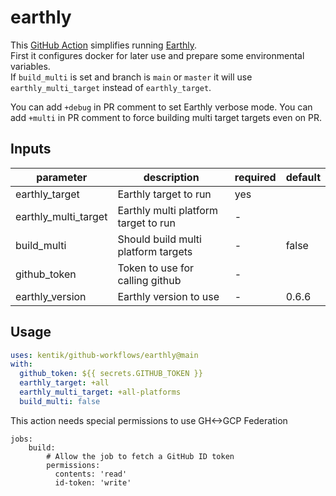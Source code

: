 # earthly

This [GitHub Action][action] simplifies running [Earthly][earthly].  
First it configures docker for later use and prepare some environmental variables.  
If `build_multi` is set and branch is `main` or `master` it will
use `earthly_multi_target` instead of `earthly_target`.

You can add `+debug` in PR comment to set Earthly verbose mode.
You can add `+multi` in PR comment to force building multi target targets even on PR.


## Inputs

| parameter| description | required | default |
| - | - | - | - |
| earthly_target | Earthly target to run |  yes  | 
| earthly_multi_target | Earthly multi platform target to run |  -  | 
| build_multi | Should build multi platform targets |  -  | false
| github_token | Token to use for calling github |  -  | 
| earthly_version | Earthly version to use |  -  | 0.6.6


## Usage

```yaml
uses: kentik/github-workflows/earthly@main
with:
  github_token: ${{ secrets.GITHUB_TOKEN }}
  earthly_target: +all
  earthly_multi_target: +all-platforms
  build_multi: false
```

This action needs special permissions to use GH<->GCP Federation

```
jobs:
    build:
        # Allow the job to fetch a GitHub ID token
        permissions:
          contents: 'read'
          id-token: 'write'
```

[action]: https://github.com/features/actions

[earthly]: https://docs.earthly.dev/
